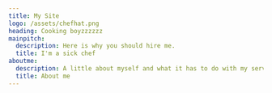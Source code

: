 ```yaml
---
title: My Site
logo: /assets/chefhat.png
heading: Cooking boyzzzzzz
mainpitch:
  description: Here is why you should hire me.
  title: I'm a sick chef
aboutme:
  description: A little about myself and what it has to do with my service and cooking.
  title: About me
---
```


